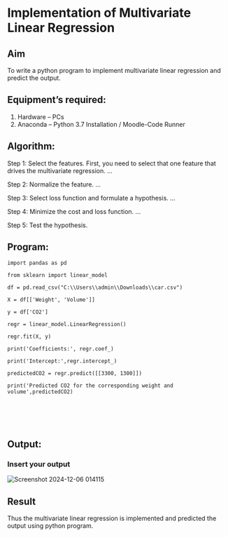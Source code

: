 # Implementation of Multivariate Linear Regression
## Aim
To write a python program to implement multivariate linear regression and predict the output.
## Equipment’s required:
1.	Hardware – PCs
2.	Anaconda – Python 3.7 Installation / Moodle-Code Runner
## Algorithm:
Step 1: Select the features. First, you need to select that one feature that drives the multivariate regression. ...

Step 2: Normalize the feature. ...

Step 3: Select loss function and formulate a hypothesis. ...

Step 4: Minimize the cost and loss function. ...

Step 5: Test the hypothesis.


## Program:
```
import pandas as pd

from sklearn import linear_model

df = pd.read_csv("C:\\Users\\admin\\Downloads\\car.csv")

X = df[['Weight', 'Volume']]

y = df['CO2']

regr = linear_model.LinearRegression()

regr.fit(X, y)

print('Coefficients:', regr.coef_)

print('Intercept:',regr.intercept_)

predictedCO2 = regr.predict([[3300, 1300]])

print('Predicted CO2 for the corresponding weight and volume',predictedCO2)






```
## Output:

### Insert your output

![Screenshot 2024-12-06 014115](https://github.com/user-attachments/assets/d87f98f3-d46e-4905-89e3-34ca214a2e1e)


## Result
Thus the multivariate linear regression is implemented and predicted the output using python program.
